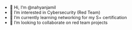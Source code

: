 - 👋 Hi, I’m @nahyanjamil
- 👀 I’m interested in Cybersecurity (Red Team)
- 🌱 I’m currently learning networking for my S+ certification 
- 💞️ I’m looking to collaborate on red team projects

<!---
nahjam/nahjam is a ✨ special ✨ repository because its `README.md` (this file) appears on your GitHub profile.
You can click the Preview link to take a look at your changes.
--->
